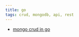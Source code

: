 ```yaml
---
title: go
tags: crud, mongodb, api, rest
---
```


<ul>
    <li>
        <a href="https://github.com/nchikkam/mon-go-api">
            mongo crud in go
        </a>
    </li>
</ul>